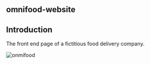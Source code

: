 ## omnifood-website

## Introduction



The front end page of a fictitious food delivery company.




![onmifood](https://user-images.githubusercontent.com/37083547/72022361-37938f80-323e-11ea-9f74-cb5c9e9f7594.gif)
